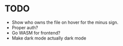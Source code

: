 TODO
====

- Show who owns the file on hover for the minus sign.
- Proper auth?
- Go WASM for frontend?
- Make dark mode actually dark mode
